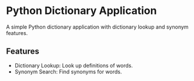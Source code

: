 # Python Dictionary Application

A simple Python dictionary application with dictionary lookup and synonym features.

## Features

- Dictionary Lookup: Look up definitions of words.
- Synonym Search: Find synonyms for words.

